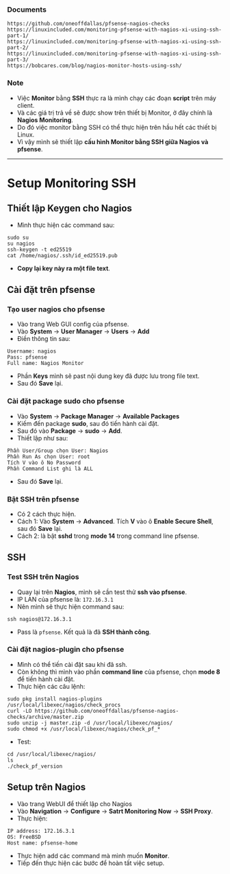 ### Documents
```
https://github.com/oneoffdallas/pfsense-nagios-checks
https://linuxincluded.com/monitoring-pfsense-with-nagios-xi-using-ssh-part-1/
https://linuxincluded.com/monitoring-pfsense-with-nagios-xi-using-ssh-part-2/
https://linuxincluded.com/monitoring-pfsense-with-nagios-xi-using-ssh-part-3/
https://bobcares.com/blog/nagios-monitor-hosts-using-ssh/
```

### Note
- Việc **Monitor** bằng **SSH** thực ra là mình chạy các đoạn **script** trên máy client.
- Và các giá trị trả về sẽ được show trên thiết bị Monitor, ở đây chính là **Nagios Monitoring**.
- Do đó việc monitor bằng SSH có thể thực hiện trên hầu hết các thiết bị Linux.
- Vì vậy mình sẽ thiết lập **cấu hình Monitor bằng SSH giữa Nagios và pfsense**.

---------------------------------------------------------------------------------------------------
# Setup Monitoring SSH

## Thiết lập Keygen cho Nagios
- Mình thực hiện các command sau:
```
sudo su
su nagios
ssh-keygen -t ed25519
cat /home/nagios/.ssh/id_ed25519.pub
```
- **Copy lại key này ra một file text**.

## Cài đặt trên pfsense

### Tạo user nagios cho pfsense
- Vào trang Web GUI config của pfsense.
- Vào **System** -> **User Manager** -> **Users** -> **Add**
- Điền thông tin sau:
```
Username: nagios
Pass: pfsense
Full name: Nagios Monitor
```
- Phần **Keys** mình sẽ past nội dung key đã được lưu trong file text.
- Sau đó **Save** lại.

### Cài đặt package sudo cho pfsense
- Vào **System** -> **Package Manager** -> **Available Packages**
- Kiếm đến package **sudo**, sau đó tiến hành cài đặt.
- Sau đó vào **Package** -> **sudo** -> **Add**.
- Thiết lập như sau:
```
Phần User/Group chọn User: Nagios
Phần Run As chọn User: root
Tích V vào ô No Password
Phần Command List ghi là ALL
```
- Sau đó **Save** lại.

### Bật SSH trên pfsense
- Có 2 cách thực hiện.
- Cách 1: Vào **System** -> **Advanced**. Tích **V** vào ô **Enable Secure Shell**, sau đó **Save** lại.
- Cách 2: là bật **sshd** trong **mode 14** trong command line pfsense.

## SSH 

### Test SSH trên Nagios
- Quay lại trên **Nagios**, mình sẽ cần test thử **ssh vào pfsense**.
- IP LAN của pfsense là: `172.16.3.1`
- Nên mình sẽ thực hiện command sau:
```
ssh nagios@172.16.3.1
```
- Pass là `pfsense`. Kết quả là đã **SSH thành công**.

### Cài đặt nagios-plugin cho pfsense
- Mình có thể tiến cài đặt sau khi đã ssh.
- Còn không thì mình vào phần **command line** của pfsense, chọn **mode 8** để tiến hành cài đặt.
- Thực hiện các câu lệnh:
```
sudo pkg install nagios-plugins
/usr/local/libexec/nagios/check_procs
curl -LO https://github.com/oneoffdallas/pfsense-nagios-checks/archive/master.zip
sudo unzip -j master.zip -d /usr/local/libexec/nagios/
sudo chmod +x /usr/local/libexec/nagios/check_pf_*
```
- Test:
```
cd /usr/local/libexec/nagios/
ls 
./check_pf_version
```

## Setup trên Nagios
- Vào trang WebUI để thiết lập cho Nagios
- Vào **Navigation** -> **Configure** -> **Satrt Monitoring Now** -> **SSH Proxy**.
- Thực hiện:
```
IP address: 172.16.3.1
OS: FreeBSD
Host name: pfsense-home
```
- Thực hiện add các command mà mình muốn **Monitor**.
- Tiếp đến thực hiện các bước để hoàn tất việc setup.




























